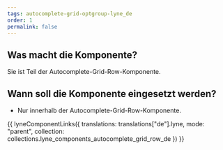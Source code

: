 ```yaml
---
tags: autocomplete-grid-optgroup-lyne_de
order: 1
permalink: false
---
```


## Was macht die Komponente?
Sie ist Teil der Autocomplete-Grid-Row-Komponente.

## Wann soll die Komponente eingesetzt werden?
* Nur innerhalb der Autocomplete-Grid-Row-Komponente.

{{ lyneComponentLinks({
  translations: translations["de"].lyne,
  mode: "parent",
  collection: collections.lyne_components_autocomplete_grid_row_de
}) }}
